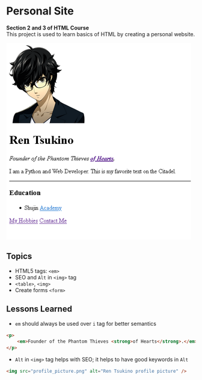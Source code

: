 <!-- Project title here -->

# Personal Site

<!-- Example of project description -->

<strong>Section 2 and 3 of HTML Course</strong> <br>
This project is used to learn basics of HTML by creating a personal website. <br>

![Image Placeholder](index-page_screenshot.PNG)

<!-- Lessons in code -->

## Topics

- HTML5 tags: `<em>`
- SEO and `Alt` in `<img>` tag
- `<table>`, `<img>`
- Create forms `<form>`

## Lessons Learned

- `em` should always be used over `i` tag for better semantics <br>

```html
<p>
	<em>Founder of the Phantom Thieves <strong>of Hearts</strong>.</em>
</p>
```

- `Alt` in `<img>` tag helps with SEO; it helps to have good keywords in `Alt`

```html
<img src="profile_picture.png" alt="Ren Tsukino profile picture" />
```
